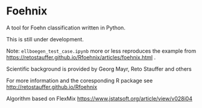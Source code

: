 # Foehnix
A tool for Foehn classification written in Python.

This is still under development.

Note: `ellboegen_test_case.ipynb` more or less reproduces the example from https://retostauffer.github.io/Rfoehnix/articles/foehnix.html .

Scientific background is provided by Georg Mayr, Reto Stauffer and others

For more information and the coresponding R package see http://retostauffer.github.io/Rfoehnix

Algorithm based on FlexMix https://www.jstatsoft.org/article/view/v028i04
